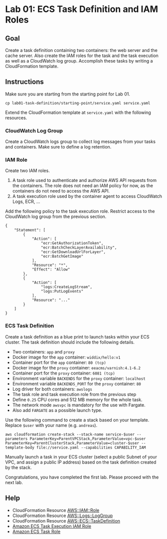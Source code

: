# Lab 01: ECS Task Definition and IAM Roles

## Goal

Create a task definition containing two containers: the web server and the cache server. Also create the IAM roles for the task and the task execution as well as a CloudWatch log group. Accomplish these tasks by writing a CloudFormation template.

## Instructions

Make sure you are starting from the starting point for Lab 01.

```
cp lab01-task-definition/starting-point/service.yaml service.yaml
```

Extend the CloudFormation template at `service.yaml` with the following resources.

### CloudWatch Log Group

Create a CloudWatch logs group to collect log messages from your tasks and containers. Make sure to define a log retention.

### IAM Role

Create two IAM roles.

1. A task role used to authenticate and authorize AWS API requests from the containers. The role does not need an IAM policy for now, as the containers do not need to access the AWS API.
1. A task execution role used by the container agent to access CloudWatch Logs, ECR, ...

Add the following policy to the task execution role. Restrict access to the CloudWatch log group from the previous section.

```
{
    "Statement": [
        {
            "Action": [
                "ecr:GetAuthorizationToken",
                "ecr:BatchCheckLayerAvailability",
                "ecr:GetDownloadUrlForLayer",
                "ecr:BatchGetImage"
            ],
            "Resource": "*",
            "Effect": "Allow"
        },
        {
            "Action": [
                "logs:CreateLogStream",
                "logs:PutLogEvents"
            ],
            "Resource": "..."
        }
    ]
}
```

### ECS Task Definition

Create a task definition as a blue print to launch tasks within your ECS cluster. The task definition should include the following details.

* Two containers: `app` and `proxy`
* Docker image for the `app` container: `widdix/hello:v1`
* Container port for the `app` container: `80 (tcp)`
* Docker image for the `proxy` container: `eeacms/varnish:4.1-6.2`
* Container port for the `proxy` container: `6081 (tcp)`
* Environment variable `BACKENDS` for the `proxy` container: `localhost`
* Environment variable `BACKENDS_PORT` for the `proxy` container: `80`
* Log driver for both containers: `awslogs`
* The task role and task execution role from the previous step
* Define `0.25` CPU cores and 512 MB memory for the whole task.
* The network mode `awsvpc` is mandatory for the use with Fargate.
* Also add `FARGATE` as a possible launch type.

Use the following command to create a stack based on your template. Replace `$user` with your name (e.g. `andreas`).

```
aws cloudformation create-stack --stack-name service-$user --parameters ParameterKey=ParentVPCStack,ParameterValue=vpc-$user ParameterKey=ParentClusterStack,ParameterValue=cluster-$user --template-body file://service.yaml --capabilities CAPABILITY_IAM
```

Manually launch a task in your ECS cluster (select a public Subnet of your VPC, and assign a public IP address) based on the task definition created by the stack.

Congratulations, you have completed the first lab. Please proceed with the next lab.

## Help
* CloudFormation Resource [AWS::IAM::Role](https://docs.aws.amazon.com/AWSCloudFormation/latest/UserGuide/aws-resource-iam-role.html)
* CloudFormation Resource [AWS::Logs::LogGroup](https://docs.aws.amazon.com/AWSCloudFormation/latest/UserGuide/aws-resource-logs-loggroup.html)
* CloudFormation Resource [AWS::ECS::TaskDefinition](https://docs.aws.amazon.com/AWSCloudFormation/latest/UserGuide/aws-resource-ecs-taskdefinition.html)
* [Amazon ECS Task Execution IAM Role](https://docs.aws.amazon.com/AmazonECS/latest/developerguide/task_execution_IAM_role.html)
* [Amazon ECS Task Role](https://docs.aws.amazon.com/AmazonECS/latest/developerguide/task_IAM_role.html)
